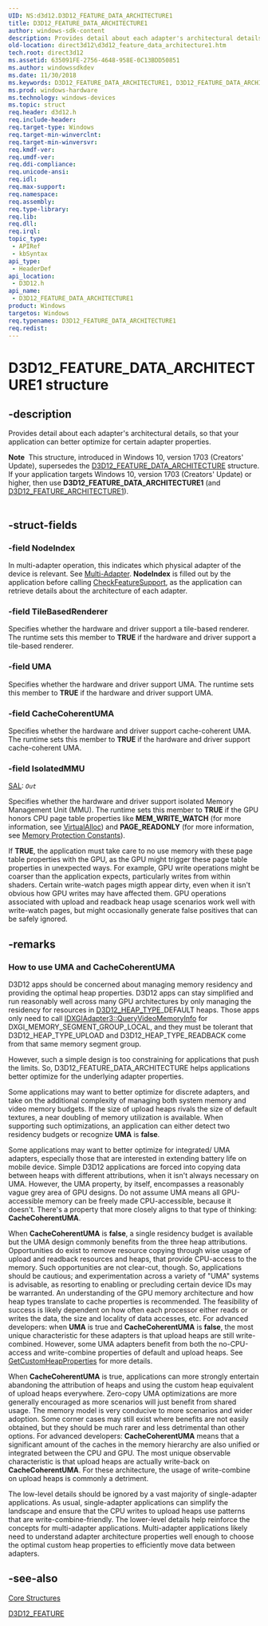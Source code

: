 ```yaml
---
UID: NS:d3d12.D3D12_FEATURE_DATA_ARCHITECTURE1
title: D3D12_FEATURE_DATA_ARCHITECTURE1
author: windows-sdk-content
description: Provides detail about each adapter's architectural details, so that your application can better optimize for certain adapter properties.
old-location: direct3d12\d3d12_feature_data_architecture1.htm
tech.root: direct3d12
ms.assetid: 635091FE-2756-4648-958E-0C13BDD50851
ms.author: windowssdkdev
ms.date: 11/30/2018
ms.keywords: D3D12_FEATURE_DATA_ARCHITECTURE1, D3D12_FEATURE_DATA_ARCHITECTURE1 structure, d3d12/D3D12_FEATURE_DATA_ARCHITECTURE1, direct3d12.d3d12_feature_data_architecture1
ms.prod: windows-hardware
ms.technology: windows-devices
ms.topic: struct
req.header: d3d12.h
req.include-header: 
req.target-type: Windows
req.target-min-winverclnt: 
req.target-min-winversvr: 
req.kmdf-ver: 
req.umdf-ver: 
req.ddi-compliance: 
req.unicode-ansi: 
req.idl: 
req.max-support: 
req.namespace: 
req.assembly: 
req.type-library: 
req.lib: 
req.dll: 
req.irql: 
topic_type:
 - APIRef
 - kbSyntax
api_type:
 - HeaderDef
api_location:
 - D3D12.h
api_name:
 - D3D12_FEATURE_DATA_ARCHITECTURE1
product: Windows
targetos: Windows
req.typenames: D3D12_FEATURE_DATA_ARCHITECTURE1
req.redist: 
---
```


# D3D12_FEATURE_DATA_ARCHITECTURE1 structure


## -description


Provides detail about each adapter's architectural details, so that your application can better optimize for certain adapter properties.
<div class="alert"><b>Note</b>  This structure, introduced in Windows 10, version 1703 (Creators' Update), supersedes the <a href="https://msdn.microsoft.com/FA16A260-3CC9-4F32-A97B-8A561A01C138">D3D12_FEATURE_DATA_ARCHITECTURE</a> structure. If your application targets  Windows 10, version 1703 (Creators' Update) or higher, then use <b>D3D12_FEATURE_DATA_ARCHITECTURE1</b> (and <a href="https://msdn.microsoft.com/165ECFE0-1B18-4A26-8B9C-3CE53776A349">D3D12_FEATURE_ARCHITECTURE1</a>).</div><div> </div>

## -struct-fields




### -field NodeIndex

In multi-adapter operation, this indicates which physical adapter of the device is relevant.
            See <a href="https://msdn.microsoft.com/CC4C6594-D48F-40C1-93EE-9F98532BC038">Multi-Adapter</a>.
            <b>NodeIndex</b> is filled out by the application before calling <a href="https://msdn.microsoft.com/2E986E37-30C7-45FE-BC8B-A6DD5670938F">CheckFeatureSupport</a>, as the application can retrieve details about the architecture of each adapter.
          


### -field TileBasedRenderer

Specifies whether the hardware and driver support a tile-based renderer.
            The runtime sets this member to <b>TRUE</b> if the hardware and driver support a tile-based renderer.
          


### -field UMA

Specifies whether the hardware and driver support UMA.
            The runtime sets this member to <b>TRUE</b> if the hardware and driver support UMA.
          


### -field CacheCoherentUMA

Specifies whether the hardware and driver support cache-coherent UMA.
            The runtime sets this member to <b>TRUE</b> if the hardware and driver support cache-coherent UMA.
          


### -field IsolatedMMU

<a href="https://msdn.microsoft.com/en-us/library/jj159528.aspx">SAL</a>: <code>_Out_</code>

Specifies whether the hardware and driver support isolated Memory Management Unit (MMU).
            The runtime sets this member to <b>TRUE</b> if the GPU honors CPU page table properties like <b>MEM_WRITE_WATCH</b> (for more information, see <a href="https://msdn.microsoft.com/a720dd89-c47c-4e48-bbc6-f2e02dfc4ed2">VirtualAlloc</a>) and <b>PAGE_READONLY</b> (for more information, see <a href="https://msdn.microsoft.com/09839db7-2118-4a7d-a707-a08c92bd600c">Memory Protection Constants</a>).

If <b>TRUE</b>, the application must take care to no use memory with these page table properties with the GPU, as the GPU might trigger these page table properties in unexpected ways. For example, GPU write operations might be coarser than the application expects, particularly writes from within shaders. Certain write-watch pages migth appear dirty, even when it isn't obvious how GPU writes may have affected them. GPU operations associated with upload and readback heap usage scenarios work well with write-watch pages, but might occasionally generate false positives that can be safely ignored.


## -remarks



<h3><a id="How_to_use_UMA_and_CacheCoherentUMA"></a><a id="how_to_use_uma_and_cachecoherentuma"></a><a id="HOW_TO_USE_UMA_AND_CACHECOHERENTUMA"></a>How to use UMA and CacheCoherentUMA</h3>
D3D12 apps should be concerned about managing memory residency and providing the optimal heap properties.
            D3D12 apps can stay simplified and run reasonably well across many GPU architectures by only managing the residency for resources in <a href="https://msdn.microsoft.com/5B1EA8A6-BD59-4B92-B6C4-A5C26D0B16D4">D3D12_HEAP_TYPE</a>_DEFAULT heaps.
            Those apps only need to call <a href="https://msdn.microsoft.com/A2F95FE5-CF8D-4F17-8CC8-62AAA40B71FC">IDXGIAdapter3::QueryVideoMemoryInfo</a> for DXGI_MEMORY_SEGMENT_GROUP_LOCAL, 
            and they must be tolerant that D3D12_HEAP_TYPE_UPLOAD and D3D12_HEAP_TYPE_READBACK come from that same memory segment group.
          

However, such a simple design is too constraining for applications that push the limits.
            So, D3D12_FEATURE_DATA_ARCHITECTURE helps applications better optimize for the underlying adapter properties.
          

Some applications may want to better optimize for discrete adapters, and take on the additional complexity of managing both system memory and video memory budgets.
            If the size of upload heaps rivals the size of default textures, a near doubling of memory utilization is available.
            When supporting such optimizations, an application can either detect two residency budgets or recognize <b>UMA</b> is <b>false</b>.
          

Some applications may want to better optimize for integrated/ UMA adapters, especially those that are interested in extending battery life on mobile device.
            Simple D3D12 applications are forced into copying data between heaps with different attributions, when it isn't always necessary on UMA.
            However, the UMA property, by itself, encompasses a reasonably vague grey area of GPU designs.
            Do not assume UMA means all GPU-accessible memory can be freely made CPU-accessible, because it doesn't.
            There's a property that more closely aligns to that type of thinking: <b>CacheCoherentUMA</b>.
          

When <b>CacheCoherentUMA</b> is <b>false</b>, a single residency budget is available but the UMA design commonly benefits from the three heap attributions.
            Opportunities do exist to remove resource copying through wise usage of upload and readback resources and heaps, that provide CPU-access to the memory.
            Such opportunities are not clear-cut, though.
            So, applications should be cautious; and experimentation across a variety of "UMA" systems is advisable, as resorting to enabling or precluding certain device IDs may be warranted.
            An understanding of the GPU memory architecture and how heap types translate to cache properties is recommended.
            The feasibility of success is likely dependent on how often each processor either reads or writes the data, the size and locality of data accesses, etc.
            For advanced developers: when <b>UMA</b> is true and <b>CacheCoherentUMA</b> is <b>false</b>, the most unique characteristic for these adapters is that upload heaps are still write-combined.
            However, some UMA adapters benefit from both the no-CPU-access and write-combine properties of default and upload heaps.
            See <a href="https://msdn.microsoft.com/FD1A7C77-24C3-49D5-8F20-01D5FF7FC895">GetCustomHeapProperties</a> for more details.
          

When <b>CacheCoherentUMA</b> is true, applications can more strongly entertain abandoning the attribution of heaps and using the custom heap equivalent of upload heaps everywhere.
            Zero-copy UMA optimizations are more generally encouraged as more scenarios will just benefit from shared usage.
            The memory model is very conducive to more scenarios and wider adoption.
            Some corner cases may still exist where benefits are not easily obtained, but they should be much rarer and less detrimental than other options.
            For advanced developers: <b>CacheCoherentUMA</b> means that a significant amount of the caches in the memory hierarchy are also unified or integrated between the CPU and GPU.
            The most unique observable characteristic is that upload heaps are actually write-back on <b>CacheCoherentUMA</b>.
            For these architecture, the usage of write-combine on upload heaps is commonly a detriment.
          

The low-level details should be ignored by a vast majority of single-adapter applications.
            As usual, single-adapter applications can simplify the landscape and ensure that the CPU writes to upload heaps use patterns that are write-combine-friendly.
            The lower-level details help reinforce the concepts for multi-adapter applications.
            Multi-adapter applications likely need to understand adapter architecture properties well enough to choose the optimal custom heap properties to efficiently move data between adapters.
          




## -see-also




<a href="https://msdn.microsoft.com/7FE8796A-98D1-4333-8755-2A47567460B3">Core Structures</a>



<a href="https://msdn.microsoft.com/165ECFE0-1B18-4A26-8B9C-3CE53776A349">D3D12_FEATURE</a>
 

 

